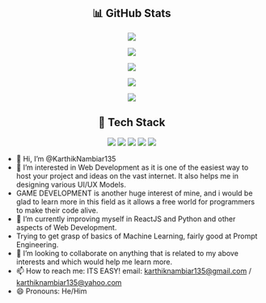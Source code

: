 <div align="center">
  
## 📊 GitHub Stats
  
<p align="center">
  <img src="https://github-readme-stats.vercel.app/api?username=KarthikNambiar135&show_icons=true&theme=radical&hide_border=true&bg_color=0D1117&title_color=F85D7F&icon_color=F85D7F&text_color=FFFFFF&count_private=true" />
</p>

<p align="center">
  <img src="https://github-readme-streak-stats.herokuapp.com/?user=KarthikNambiar135&theme=radical&hide_border=true&background=0D1117&stroke=F85D7F&ring=F85D7F&fire=F85D7F&currStreakLabel=FFFFFF" />
</p>

<p align="center">
  <img src="https://github-readme-stats.vercel.app/api/top-langs/?username=KarthikNambiar135&layout=compact&theme=radical&hide_border=true&bg_color=0D1117&title_color=F85D7F&text_color=FFFFFF" />
</p>

<p align="center">
  <img src="https://github-readme-activity-graph.vercel.app/graph?username=KarthikNambiar135&theme=react-dark&hide_border=true&bg_color=0D1117&color=F85D7F&line=F85D7F&point=FFFFFF" />
</p>

</div>



<p align="center">
  <img src="https://github-readme-activity-graph.vercel.app/graph?username=yourusername&theme=react-dark&hide_border=true&bg_color=0D1117&color=F85D7F&line=F85D7F&point=FFFFFF" />
</p>

<h2 align="center">🚀 Tech Stack</h2>

<p align="center">
  <img src="https://img.shields.io/badge/React-20232A?style=for-the-badge&logo=react&logoColor=61DAFB" />
  <img src="https://img.shields.io/badge/Tailwind_CSS-38B2AC?style=for-the-badge&logo=tailwind-css&logoColor=white" />
  <img src="https://img.shields.io/badge/Framer_Motion-black?style=for-the-badge&logo=framer&logoColor=blue" />
  <img src="https://img.shields.io/badge/Three.js-black?style=for-the-badge&logo=three.js&logoColor=white" />
  <img src="https://img.shields.io/badge/GSAP-88CE02?style=for-the-badge&logo=greensock&logoColor=white" />
</p>



- 👋 Hi, I’m @KarthikNambiar135
- 👀 I’m interested in Web Development as it is one of the easiest way to host your project and ideas on the vast internet. It also helps me in designing various UI/UX Models.
- GAME DEVELOPMENT is another huge interest of mine, and i would be glad to learn more in this field as it allows a free world for programmers to make their code alive.
- 🌱 I’m currently improving myself in ReactJS and Python and other aspects of Web Development.
- Trying to get grasp of basics of Machine Learning, fairly good at Prompt Engineering.
- 💞️ I’m looking to collaborate on anything that is related to my above interests and which would help me learn more.
- 📫 How to reach me: ITS EASY! email: karthiknambiar135@gmail.com / karthiknambiar135@yahoo.com
- 😄 Pronouns: He/Him
<!--- ⚡ Fun fact: --->

<!---
KarthikNambiar135/KarthikNambiar135 is a ✨ special ✨ repository because its `README.md` (this file) appears on your GitHub profile.
You can click the Preview link to take a look at your changes.
--->
